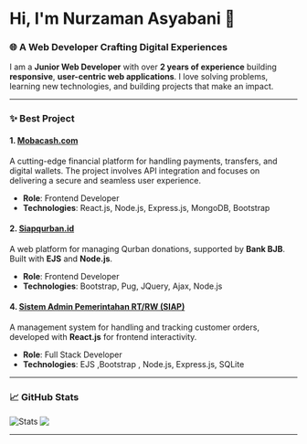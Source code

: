 # Hi, I'm Nurzaman Asyabani 👋
<!-- ![Profile Banner](https://your-banner-image-link.com) -->
### 🌐 A Web Developer Crafting Digital Experiences

I am a **Junior Web Developer** with over **2 years of experience** building **responsive**, **user-centric web applications**.  I love solving problems, learning new technologies, and building projects that make an impact.

---

### ✨ Best Project

#### 1. [Mobacash.com](https://mobacash.com)
A cutting-edge financial platform for handling payments, transfers, and digital wallets. The project involves API integration and focuses on delivering a secure and seamless user experience.
- **Role**: Frontend Developer
- **Technologies**: React.js, Node.js, Express.js, MongoDB, Bootstrap

#### 2. [Siapqurban.id](https://siapqurban.id)
A web platform for managing Qurban donations, supported by **Bank BJB**. Built with **EJS** and **Node.js**.
- **Role**: Frontend Developer
- **Technologies**: Bootstrap, Pug, JQuery, Ajax, Node.js

#### 4. [Sistem Admin Pemerintahan RT/RW (SIAP)](https://github.com/Asyabani/SistemAdministrasiPemerintahan)
A management system for handling and tracking customer orders, developed with **React.js** for frontend interactivity.
- **Role**: Full Stack Developer
- **Technologies**: EJS ,Bootstrap , Node.js, Express.js, SQLite

---

### 📈 GitHub Stats
<img align="center" src="https://github-readme-stats.vercel.app/api?username=Asyabani&show_icons=true&include_all_commits=true&theme=transparent&hide_border=true&cache_seconds=7200" alt="Stats" />  <img align="center" src="https://github-readme-stats.vercel.app/api/top-langs/?username=Asyabani&layout=compact&theme=transparent&hide_border=true&cache_seconds=7200" />
<hr />
